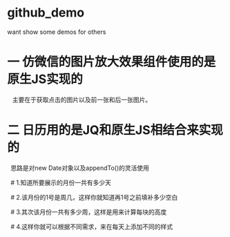 # github_demo
want show some demos for others
# 一 仿微信的图片放大效果组件使用的是原生JS实现的
    主要在于获取点击的图片以及前一张和后一张图片。
# 二 日历用的是JQ和原生JS相结合来实现的
     思路是对new Date对象以及appendTo()的灵活使用
     
   # 1.知道所要展示的月份一共有多少天
   
   # 2.该月份的1号是周几，这样你就知道再1号之前填补多少空白
   
   # 3.其次该月份一共有多少周，这样是用来计算每块的高度
   
   # 4.这样你就可以根据不同需求，来在每天上添加不同的样式
